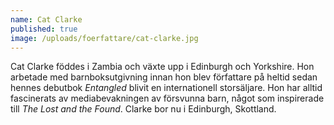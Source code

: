 ```yaml
---
name: Cat Clarke
published: true
image: /uploads/foerfattare/cat-clarke.jpg
---
```

Cat Clarke föddes i Zambia och växte upp i Edinburgh och Yorkshire. Hon arbetade med barnboksutgivning innan hon blev författare på heltid sedan hennes debutbok _Entangled_ blivit en internationell storsäljare. Hon har alltid fascinerats av mediabevakningen av försvunna barn, något som inspirerade till _The Lost and the Found_. Clarke bor nu i Edinburgh, Skottland.
